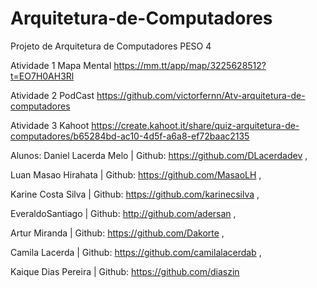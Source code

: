 # Arquitetura-de-Computadores

Projeto de Arquitetura de Computadores PESO 4

Atividade 1 Mapa Mental
https://mm.tt/app/map/3225628512?t=EO7H0AH3Rl

Atividade 2 PodCast
https://github.com/victorfernn/Atv-arquitetura-de-computadores

Atividade 3 Kahoot
https://create.kahoot.it/share/quiz-arquitetura-de-computadores/b65284bd-ac10-4d5f-a6a8-ef72baac2135

Alunos:
Daniel Lacerda Melo | Github: https://github.com/DLacerdadev ,

Luan Masao Hirahata | Github: https://github.com/MasaoLH ,

Karine Costa Silva | Github: https://github.com/karinecsilva ,

EveraldoSantiago | Github: http://github.com/adersan ,

Artur Miranda | Github: https://github.com/Dakorte ,

Camila Lacerda | Github: https://github.com/camilalacerdab ,

Kaique Dias Pereira | Github: https://github.com/diaszin
